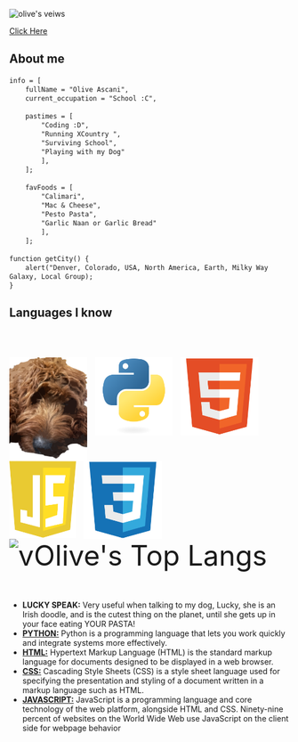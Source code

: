 <p align="left"> <img src="https://komarev.com/ghpvc/?username=vOlive-io&color=ff69b4" alt="olive's veiws" /> </p>
<a href="https://volive-io.github.io/vOlive-io/">Click Here</a>



##  About me


```javascrirpt
info = [
	fullName = "Olive Ascani",
	current_occupation = "School :C",

	pastimes = [
		"Coding :D",
		"Running XCountry ",
		"Surviving School",
		"Playing with my Dog"
		],
	];

	favFoods = [
		"Calimari",
		"Mac & Cheese",
		"Pesto Pasta",
		"Garlic Naan or Garlic Bread"
		],
	];

function getCity() {
	alert("Denver, Colorado, USA, North America, Earth, Milky Way Galaxy, Local Group); 
}

```
## Languages I know
<p align="left" style="display:flex;flexDirection:column">
</p>
<p align="left" style = "font-size: 50px">
		<img src="homeAssets/lucky.svg" alt="My dog" style="vertical-align:top; width:140px">
		<img src="homeAssets/python.svg" alt="python" style="vertical-align:top; width:140px">
		<img src="homeAssets/html.svg" alt="HTML" style="vertical-align:top; width:140px">
		<img src="homeAssets/javascript.svg" alt="javascript" style="vertical-align:top; width:120px">
		<img src="homeAssets/css.svg" alt="CSS" style="vertical-align:top; width:140px">
		<img alt="vOlive's Top Langs" src="https://github-readme-stats.vercel.app/api/top-langs/?username=vOlive-io&theme=radical&layout=compact">
		<ul>
			<li><b>LUCKY SPEAK:</b> Very useful when talking to my dog, Lucky, she is an Irish doodle, and is the cutest thing on the planet, until she gets up in your face eating YOUR PASTA!</li>
			<li><a href="https://www.python.org/doc/"><b>PYTHON:</b></a> Python is a programming language that lets you work quickly and integrate systems more effectively. </li>
			<li><a href="https://en.wikipedia.org/wiki/HTML"><b>HTML:</b></a> Hypertext Markup Language (HTML) is the standard markup language for documents designed to be displayed in a web browser. </li>
   			<li><a href="https://en.wikipedia.org/wiki/CSS"><b>CSS:</b></a> Cascading Style Sheets (CSS) is a style sheet language used for specifying the presentation and styling of a document written in a markup language such as HTML.</li>
			<li><a href="https://en.wikipedia.org/wiki/JavaScript"><b>JAVASCRIPT:</b></a> JavaScript is a programming language and core technology of the web platform, alongside HTML and CSS. Ninety-nine percent of websites on the World Wide Web use JavaScript on the client side for webpage behavior </li>
		</ul>
</p>

